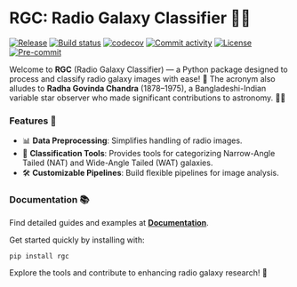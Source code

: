 # RGC: Radio Galaxy Classifier 📡✨

[![Release](https://img.shields.io/github/v/release/mirsazzathossain/radio-galaxy-classifier)](https://img.shields.io/github/v/release/mirsazzathossain/radio-galaxy-classifier)
[![Build status](https://img.shields.io/github/actions/workflow/status/mirsazzathossain/radio-galaxy-classifier/ci.yml?branch=main)](https://github.com/mirsazzathossain/radio-galaxy-classifier/actions/workflows/ci.yml?query=branch%3Amain)
[![codecov](https://codecov.io/gh/mirsazzathossain/radio-galaxy-classifier/branch/main/graph/badge.svg)](https://codecov.io/gh/mirsazzathossain/radio-galaxy-classifier)
[![Commit activity](https://img.shields.io/github/commit-activity/m/mirsazzathossain/radio-galaxy-classifier)](https://img.shields.io/github/commit-activity/m/mirsazzathossain/radio-galaxy-classifier)
[![License](https://img.shields.io/github/license/mirsazzathossain/radio-galaxy-classifier?label=license)](https://img.shields.io/github/license/mirsazzathossain/radio-galaxy-classifier?label=license)
[![Pre-commit](https://img.shields.io/badge/pre--commit-enabled-brightgreen?logo=pre-commit)](https://github.com/pre-commit/pre-commit)

Welcome to **RGC** (Radio Galaxy Classifier) — a Python package designed to process and classify radio galaxy images with ease! 🌌 The acronym also alludes to **Radha Govinda Chandra** (1878–1975), a Bangladeshi-Indian variable star observer who made significant contributions to astronomy. 🔭✨

### Features 🚀
- 📊 **Data Preprocessing**: Simplifies handling of radio images.
- 🧠 **Classification Tools**: Provides tools for categorizing Narrow-Angle Tailed (NAT) and Wide-Angle Tailed (WAT) galaxies.
- 🛠️ **Customizable Pipelines**: Build flexible pipelines for image analysis.

### Documentation 📚  
Find detailed guides and examples at **[Documentation](https://mirsazzathossain.github.io/radio-galaxy-classifier/)**.

Get started quickly by installing with:
```bash
pip install rgc
```

Explore the tools and contribute to enhancing radio galaxy research! 💫
